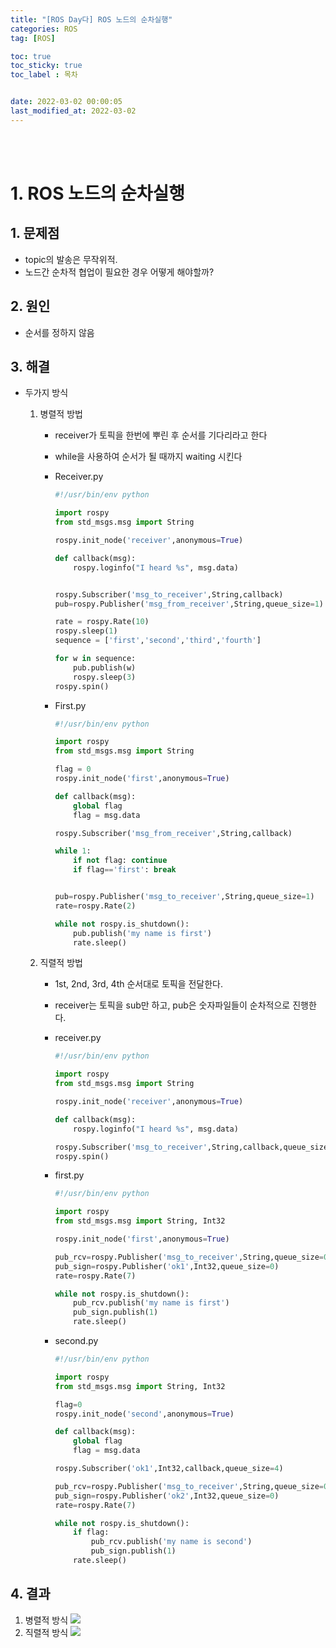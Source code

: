 ```yaml
---
title: "[ROS Day다] ROS 노드의 순차실행"
categories: ROS
tag: [ROS]

toc: true
toc_sticky: true
toc_label : 목차


date: 2022-03-02 00:00:05
last_modified_at: 2022-03-02
---
```

<br>
<br>

# 1. ROS 노드의 순차실행


## 1. 문제점
* topic의 발송은 무작위적. 
* 노드간 순차적 협업이 필요한 경우 어떻게 해야할까?


## 2. 원인
* 순서를 정하지 않음


## 3. 해결
* 두가지 방식
    1. 병렬적 방법
        * receiver가 토픽을 한번에 뿌린 후 순서를 기다리라고 한다
        * while을 사용하여 순서가 될 때까지 waiting 시킨다

        * Receiver.py

            ```python
            #!/usr/bin/env python

            import rospy
            from std_msgs.msg import String

            rospy.init_node('receiver',anonymous=True)

            def callback(msg):
                rospy.loginfo("I heard %s", msg.data)


            rospy.Subscriber('msg_to_receiver',String,callback)
            pub=rospy.Publisher('msg_from_receiver',String,queue_size=1)

            rate = rospy.Rate(10)
            rospy.sleep(1)
            sequence = ['first','second','third','fourth']

            for w in sequence:
                pub.publish(w)
                rospy.sleep(3)
            rospy.spin()
            ```

        * First.py

            ```python
            #!/usr/bin/env python

            import rospy
            from std_msgs.msg import String

            flag = 0
            rospy.init_node('first',anonymous=True)

            def callback(msg):
                global flag
                flag = msg.data

            rospy.Subscriber('msg_from_receiver',String,callback)

            while 1:
                if not flag: continue
                if flag=='first': break


            pub=rospy.Publisher('msg_to_receiver',String,queue_size=1)
            rate=rospy.Rate(2)

            while not rospy.is_shutdown():
                pub.publish('my name is first')
                rate.sleep()
            ```


    2. 직렬적 방법
        * 1st, 2nd, 3rd, 4th 순서대로 토픽을 전달한다.
        * receiver는 토픽을 sub만 하고, pub은 숫자파일들이 순차적으로 진행한다.
        
        * receiver.py

            ```python
            #!/usr/bin/env python

            import rospy
            from std_msgs.msg import String

            rospy.init_node('receiver',anonymous=True)

            def callback(msg):
                rospy.loginfo("I heard %s", msg.data)

            rospy.Subscriber('msg_to_receiver',String,callback,queue_size=4)
            rospy.spin()
            ```

        * first.py

            ```python
            #!/usr/bin/env python

            import rospy
            from std_msgs.msg import String, Int32

            rospy.init_node('first',anonymous=True)

            pub_rcv=rospy.Publisher('msg_to_receiver',String,queue_size=0)
            pub_sign=rospy.Publisher('ok1',Int32,queue_size=0)
            rate=rospy.Rate(7)

            while not rospy.is_shutdown():
                pub_rcv.publish('my name is first')
                pub_sign.publish(1)
                rate.sleep()
            ``` 
    
        * second.py

            ```python
            #!/usr/bin/env python

            import rospy
            from std_msgs.msg import String, Int32

            flag=0
            rospy.init_node('second',anonymous=True)

            def callback(msg):
                global flag
                flag = msg.data

            rospy.Subscriber('ok1',Int32,callback,queue_size=4)

            pub_rcv=rospy.Publisher('msg_to_receiver',String,queue_size=0)
            pub_sign=rospy.Publisher('ok2',Int32,queue_size=0)
            rate=rospy.Rate(7)

            while not rospy.is_shutdown():
                if flag:
                    pub_rcv.publish('my name is second')
                    pub_sign.publish(1)
                rate.sleep()
            ```


## 4. 결과
1. 병렬적 방식
    ![](https://user-images.githubusercontent.com/58837749/156520693-0bc996cd-6c15-43c6-99c9-0c0e85a2e842.png)
2. 직렬적 방식
    ![](https://user-images.githubusercontent.com/58837749/156520702-09123a18-1c3d-440c-9fd3-19f6bbf9a005.png)
